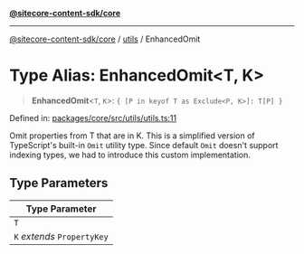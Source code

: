 [**@sitecore-content-sdk/core**](../../README.md)

***

[@sitecore-content-sdk/core](../../README.md) / [utils](../README.md) / EnhancedOmit

# Type Alias: EnhancedOmit\<T, K\>

> **EnhancedOmit**\<`T`, `K`\>: `{ [P in keyof T as Exclude<P, K>]: T[P] }`

Defined in: [packages/core/src/utils/utils.ts:11](https://github.com/Sitecore/xmc-jss-dev/blob/35056f84fa747509971da5c424c6da14ea501376/packages/core/src/utils/utils.ts#L11)

Omit properties from T that are in K. This is a simplified version of TypeScript's built-in `Omit` utility type.
Since default `Omit` doesn't support indexing types, we had to introduce this custom implementation.

## Type Parameters

| Type Parameter |
| ------ |
| `T` |
| `K` *extends* `PropertyKey` |

